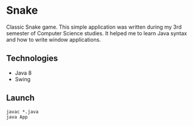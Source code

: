# Snake
Classic Snake game. This simple application was written during my 3rd semester of Computer Science studies. It helped me to learn Java syntax and how to write window applications.
## Technologies
- Java 8
- Swing
## Launch
```
javac *.java
java App
```
